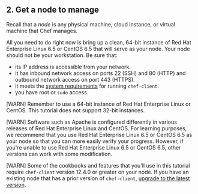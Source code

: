## 2. Get a node to manage

Recall that a _node_ is any physical machine, cloud instance, or virtual machine that Chef manages.

All you need to do right now is bring up a clean, 64-bit instance of Red Hat Enterprise Linux 6.5 or CentOS 6.5 that will serve as your node. Your node should not be your workstation. Be sure that:

* its IP address is accessible from your network.
* it has inbound network access on ports 22 (SSH) and 80 (HTTP) and outbound network access on port 443 (HTTPS).
* it meets the [system requirements](https://docs.chef.io/chef_system_requirements.html#chef-client) for running `chef-client`.
* you have root or `sudo` access.

[WARN] Remember to use a 64-bit instance of Red Hat Enterprise Linux or CentOS. This tutorial does not support 32-bit instances.

[WARN] Software such as Apache is configured differently in various releases of Red Hat Enterprise Linux and CentOS. For learning purposes, we recommend that you use Red Hat Enterprise Linux 6.5 or CentOS 6.5 as your node so that you can more easily verify your progress. However, if you're unable to use Red Hat Enterprise Linux 6.5 or CentOS 6.5, other versions can work with some modification.

[WARN] Some of the cookbooks and features that you'll use in this tutorial require `chef-client` version 12.4.0 or greater on your node. If you have an existing node that has a prior version of `chef-client`, [upgrade to the latest version](https://downloads.chef.io/chef-client/).
